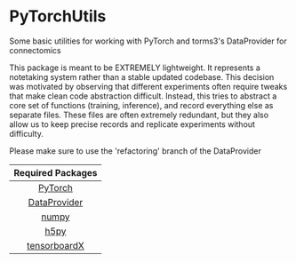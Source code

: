 # PyTorchUtils
Some basic utilities for working with PyTorch and torms3's DataProvider for connectomics

This package is meant to be EXTREMELY lightweight. It represents a notetaking system rather than a stable updated codebase. This decision was motivated by observing that different experiments often require tweaks that make clean code abstraction difficult. Instead, this tries to abstract a core set of functions (training, inference), and record everything else as separate files. These files are often extremely redundant, but they also allow us to keep precise records and replicate experiments without difficulty.

Please make sure to use the 'refactoring' branch of the DataProvider

|Required Packages|
|:-----:|
|[PyTorch](http://pytorch.org/)|
|[DataProvider](https://github.com/torms3/DataProvider/tree/refactoring)|
|[numpy](http://www.numpy.org/)|
|[h5py](http://www.h5py.org/)|
|[tensorboardX](https://github.com/lanpa/tensorboard-pytorch)|

